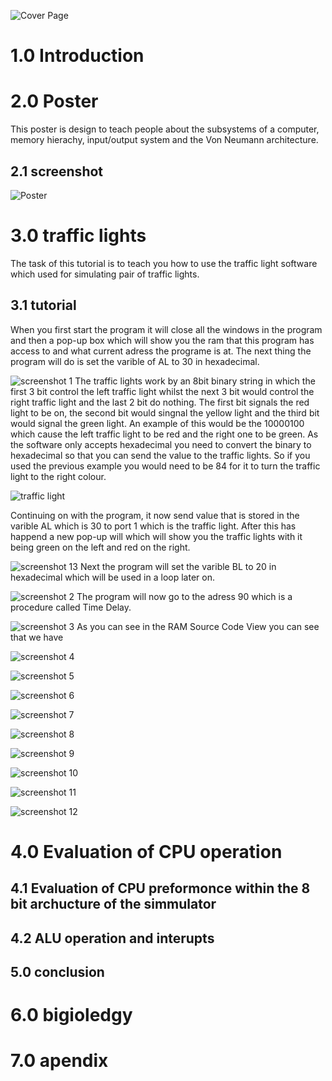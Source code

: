 ![Cover Page](https://github.com/kin14270476/Computer-System-Architecture/blob/master/Assignment%201/cover%20page.png)
# 1.0 Introduction

# 2.0 Poster
This poster is design to teach people about the subsystems of a computer, memory hierachy, input/output system and the Von Neumann architecture.
## 2.1 screenshot
![Poster](https://github.com/kin14270476/Computer-System-Architecture/blob/master/Assignment%201/Computer%20Components%20King%20P1.jpg)
# 3.0 traffic lights
The task of this tutorial is to teach you how to use the traffic light software which used for simulating pair of traffic lights.
## 3.1 tutorial
When you first start the program it will close all the windows in the program and then a pop-up box which will show you the ram that this program has access to and what current adress the programe is at. The next thing the program will do is set the varible of AL to 30 in hexadecimal.

![screenshot 1](https://github.com/kin14270476/Computer-System-Architecture/blob/master/Assignment%201/screenshots/screen%20shot1.png)
The traffic lights work by an 8bit binary string in which the first 3 bit control the left traffic light whilst the next 3 bit would control the right traffic light and the last 2 bit do nothing. The first bit signals the red light to be on, the second bit would singnal the yellow light and the third bit would signal the green light. An example of this would be the 10000100 which cause the left traffic light to be red and the right one to be green. As the software only accepts hexadecimal you need to convert the binary to hexadecimal so that you can send the value to the traffic lights. So if you used the previous example you would need to be 84 for it to turn the traffic light to the right colour.

![traffic light](https://github.com/kin14270476/Computer-System-Architecture/blob/master/Assignment%201/screenshots/Traffic%20light.png)

Continuing on with the program, it now send value that is stored in the varible AL which is 30 to port 1 which is the traffic light. After this has happend a new pop-up will which will show you the traffic lights with it being green on the left and red on the right.

![screenshot 13](https://github.com/kin14270476/Computer-System-Architecture/blob/master/Assignment%201/screenshots/screen%20shot13.png)
Next the program will set the varible BL to 20 in hexadecimal which will be used in a loop later on.

![screenshot 2](https://github.com/kin14270476/Computer-System-Architecture/blob/master/Assignment%201/screenshots/screen%20shot2.png)
The program will now go to the adress 90 which is a procedure called Time Delay.

![screenshot 3](https://github.com/kin14270476/Computer-System-Architecture/blob/master/Assignment%201/screenshots/screen%20shot3.png)
As you can see in the RAM Source Code View you can see that we have  

![screenshot 4](https://github.com/kin14270476/Computer-System-Architecture/blob/master/Assignment%201/screenshots/screen%20shot4.png)


![screenshot 5](https://github.com/kin14270476/Computer-System-Architecture/blob/master/Assignment%201/screenshots/screen%20shot5.png)


![screenshot 6](https://github.com/kin14270476/Computer-System-Architecture/blob/master/Assignment%201/screenshots/screen%20shot6.png)


![screenshot 7](https://github.com/kin14270476/Computer-System-Architecture/blob/master/Assignment%201/screenshots/screen%20shot7.png)


![screenshot 8](https://github.com/kin14270476/Computer-System-Architecture/blob/master/Assignment%201/screenshots/screen%20shot8.png)


![screenshot 9](https://github.com/kin14270476/Computer-System-Architecture/blob/master/Assignment%201/screenshots/screen%20shot9.png)


![screenshot 10](https://github.com/kin14270476/Computer-System-Architecture/blob/master/Assignment%201/screenshots/screen%20shot10.png)


![screenshot 11](https://github.com/kin14270476/Computer-System-Architecture/blob/master/Assignment%201/screenshots/screen%20shot11.png)


![screenshot 12](https://github.com/kin14270476/Computer-System-Architecture/blob/master/Assignment%201/screenshots/screen%20shot12.png)

# 4.0 Evaluation of CPU operation
## 4.1 Evaluation of CPU preformonce within the 8 bit archucture of the simmulator
## 4.2 ALU operation and interupts
## 5.0 conclusion
# 6.0 bigioledgy 
# 7.0 apendix
